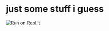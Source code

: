 # just some stuff i guess
[![Run on Repl.it](https://replit.com/badge/github/The-Candyman/stuff)](https://replit.com/new/github/The-Candyman/stuff)